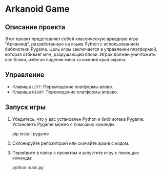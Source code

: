 # Arkanoid Game

## Описание проекта

Этот проект представляет собой классическую аркадную игру "Арканоид", разработанную на языке Python с использованием библиотеки Pygame. Цель игры заключается в управлении платформой, которая отбивает мяч, разрушающий блоки. Игрок должен уничтожить все блоки, избегая падения мяча за нижний край экрана.

## Управление

- Клавиша `LEFT`: Перемещение платформы влево.
- Клавиша `RIGHT`: Перемещение платформы вправо.

## Запуск игры

1. Убедитесь, что у вас установлен Python и библиотека Pygame. Установить Pygame можно с помощью команды:
    
    pip install pygame
    
2. Склонируйте репозиторий или скачайте архив с кодом.
3. Перейдите в папку с проектом и запустите игру с помощью команды:
    
    python main.py
    